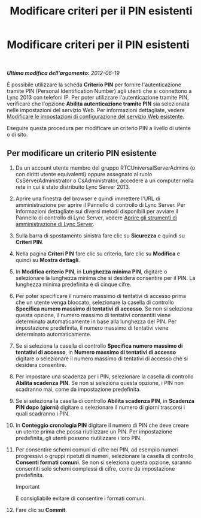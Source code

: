 ﻿---
title: Modificare criteri per il PIN esistenti
TOCTitle: Modificare criteri per il PIN esistenti
ms:assetid: 517caaee-3349-4fa6-8d86-e4da3258a445
ms:mtpsurl: https://technet.microsoft.com/it-it/library/Gg520993(v=OCS.15)
ms:contentKeyID: 49300569
ms.date: 08/24/2015
mtps_version: v=OCS.15
ms.translationtype: HT
---

# Modificare criteri per il PIN esistenti

 

_**Ultima modifica dell'argomento:** 2012-06-19_

È possibile utilizzare la scheda **Criterio PIN** per fornire l'autenticazione tramite PIN (Personal Identification Number) agli utenti che si connettono a Lync 2013 con telefoni IP. Per poter utilizzare l'autenticazione tramite PIN, verificare che l'opzione **Abilita autenticazione tramite PIN** sia selezionata nelle impostazioni del servizio Web. Per informazioni dettagliate, vedere [Modificare le impostazioni di configurazione del servizio Web esistente](lync-server-2013-modify-existing-web-service-configuration-settings.md).

Eseguire questa procedura per modificare un criterio PIN a livello di utente o di sito.

## Per modificare un criterio PIN esistente

1.  Da un account utente membro del gruppo RTCUniversalServerAdmins (o con diritti utente equivalenti) oppure assegnato al ruolo CsServerAdministrator o CsAdministrator, accedere a un computer nella rete in cui è stato distribuito Lync Server 2013.

2.  Aprire una finestra del browser e quindi immettere l'URL di amministrazione per aprire il Pannello di controllo di Lync Server. Per informazioni dettagliate sui diversi metodi disponibili per avviare il Pannello di controllo di Lync Server, vedere [Aprire gli strumenti di amministrazione di Lync Server](lync-server-2013-open-lync-server-administrative-tools.md).

3.  Sulla barra di spostamento sinistra fare clic su **Sicurezza** e quindi su **Criteri PIN**.

4.  Nella pagina **Criteri PIN** fare clic su criterio, fare clic su **Modifica** e quindi su **Mostra dettagli**.

5.  In **Modifica criterio PIN**, in **Lunghezza minima PIN**, digitare o selezionare la lunghezza minima che si desidera consentire per il PIN. La lunghezza minima predefinita è di cinque cifre.

6.  Per poter specificare il numero massimo di tentativi di accesso prima che un utente venga bloccato, selezionare la casella di controllo **Specifica numero massimo di tentativi di accesso**. Se non si seleziona questa opzione, il numero massimo di tentativi consentiti viene determinato automaticamente in base alla lunghezza del PIN. Per impostazione predefinita, il numero massimo di tentativi viene determinato automaticamente.

7.  Se si seleziona la casella di controllo **Specifica numero massimo di tentativi di accesso**, in **Numero massimo di tentativi di accesso** digitare o selezionare il numero massimo di tentativi di accesso che si desidera consentire.

8.  Per impostare una scadenza per i PIN, selezionare la casella di controllo **Abilita scadenza PIN**. Se non si seleziona questa opzione, i PIN non scadranno mai, come da impostazione predefinita.

9.  Se si seleziona la casella di controllo **Abilita scadenza PIN**, in **Scadenza PIN dopo (giorni)** digitare o selezionare il numero di giorni trascorsi i quali scadranno i PIN.

10. In **Conteggio cronologia PIN** digitare il numero di PIN che deve creare un utente prima che possa riutilizzare un PIN. Per impostazione predefinita, gli utenti possono riutilizzare i loro PIN.

11. Per consentire schemi comuni di cifre nei PIN, ad esempio numeri progressivi o gruppi ripetuti di numeri, selezionare la casella di controllo **Consenti formati comuni**. Se non si seleziona questa opzione, saranno consentiti solo schemi complessi di cifre, come da impostazione predefinita.
    
    > [!important]  
    > È consigliabile evitare di consentire i formati comuni.

12. Fare clic su **Commit**.

